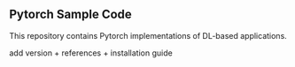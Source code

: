 
## Pytorch Sample Code

This repository contains Pytorch implementations of DL-based applications.

add version + references + installation guide
